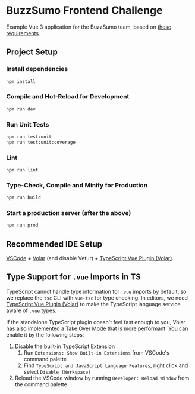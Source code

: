 # BuzzSumo Frontend Challenge

Example Vue 3 application for the BuzzSumo team, based on [these requirements](https://gist.github.com/raymondmuller/1092b8c9eec53d931a86961f7e635465).

## Project Setup

### Install dependencies
```sh
npm install
```

### Compile and Hot-Reload for Development
```sh
npm run dev
```



### Run Unit Tests
```sh
npm run test:unit
npm run test:unit:coverage 
```

### Lint
```sh
npm run lint
```

### Type-Check, Compile and Minify for Production
```sh
npm run build
```

### Start a production server (after the above)
```sh
npm run prod
```

## Recommended IDE Setup

[VSCode](https://code.visualstudio.com/) + [Volar](https://marketplace.visualstudio.com/items?itemName=Vue.volar) (and disable Vetur) + [TypeScript Vue Plugin (Volar)](https://marketplace.visualstudio.com/items?itemName=Vue.vscode-typescript-vue-plugin).

## Type Support for `.vue` Imports in TS

TypeScript cannot handle type information for `.vue` imports by default, so we replace the `tsc` CLI with `vue-tsc` for type checking. In editors, we need [TypeScript Vue Plugin (Volar)](https://marketplace.visualstudio.com/items?itemName=Vue.vscode-typescript-vue-plugin) to make the TypeScript language service aware of `.vue` types.

If the standalone TypeScript plugin doesn't feel fast enough to you, Volar has also implemented a [Take Over Mode](https://github.com/johnsoncodehk/volar/discussions/471#discussioncomment-1361669) that is more performant. You can enable it by the following steps:

1. Disable the built-in TypeScript Extension
    1) Run `Extensions: Show Built-in Extensions` from VSCode's command palette
    2) Find `TypeScript and JavaScript Language Features`, right click and select `Disable (Workspace)`
2. Reload the VSCode window by running `Developer: Reload Window` from the command palette.
